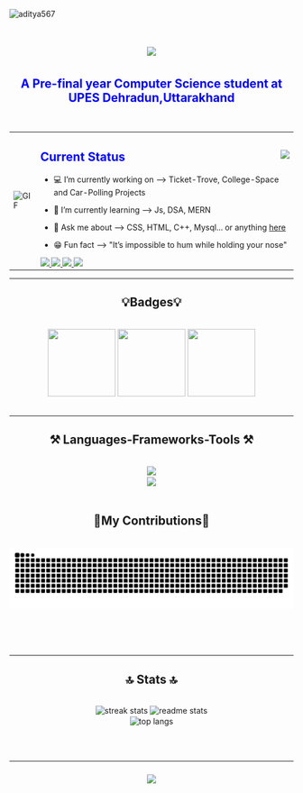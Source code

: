 
![aditya567](https://github.com/Aditya-567/Aditya-567/assets/106132841/e4da32bf-bcfa-4499-ad50-adb48b7205f2)

<h1 align="center">
    <img src="https://readme-typing-svg.herokuapp.com/?font=Righteous&size=35&center=true&vCenter=true&width=500&height=100&duration=4000&lines=Hi+There!+👋;+I'm+Aditya+Kumar!;" />
</h1>
<h2 align="center"style="color:blue"> A Pre-final year Computer Science student at UPES Dehradun,Uttarakhand</h2>
<br/>
<table>
<tr>
<td>
<!-- REMOVE THE BACKSLASHES -->
<img align="center" alt="GIF" src="https://media2.giphy.com/media/2IudUHdI075HL02Pkk/giphy.gif?cid=ecf05e47ajwx43swwpzg1hgmyyoxre5orkkt79hjpc61mdse&ep=v1_gifs_search&rid=giphy.gif&ct=g" />             
</td>
<td>
<h2 style="color:blue"> <b>Current Status </b> <img align="right" src="https://visitor-badge.laobi.icu/badge?page_id=Aditya-567.Aditya-567" /></h2>
  
 - 💻 I’m currently working on --> Ticket-Trove, College-Space and Car-Polling Projects
  
 - 📝 I’m currently learning --> Js, DSA, MERN 

 - 🫡 Ask me about --> CSS, HTML, C++, Mysql... or anything [here](https://github.com/Aditya-567/Aditya-567/issues)
 
 - 😁 Fun fact --> "It’s impossible to hum while holding your nose" 

  <a href="mailto:lextrone000567@gmail.com">
    <img src="https://img.shields.io/badge/Gmail-333333?style=for-the-badge&logo=gmail&logoColor=red" />
  </a>
  <a href="https://www.linkedin.com/in/aditya-kumar-820a8b227/" target="_blank">
    <img src="https://img.shields.io/badge/LinkedIn-0077B5?style=for-the-badge&logo=linkedin&logoColor=white" target="_blank" />
  </a>
    <a href="https://leetcode.com/Aditya000567/" target="_blank">
    <img src="https://img.shields.io/badge/LeetCode-000000?style=for-the-badge&logo=leetcode&logoColor=yellow" target="_blank" />
  </a>
  </a>
    <a href="" target="_blank">
    <img src="https://img.shields.io/badge/portfolio-rgb(230, 64, 95)?style=for-the-badge&logo=poerfolio&logoColor=white" target="_blank" />
  </a>
 
</td>
</tr>
</table>
<hr/>
<h2 align = "center"> 💡Badges💡 </h2>
<br/>

<div align ="center">
    <img src="https://images.credly.com/size/680x680/images/119182cf-ca68-495a-a415-bff62dfdcc7e/image.png" width="120" height="120"/>
    <img src="https://images.credly.com/size/680x680/images/973caa5a-e3d1-4616-806f-4c95d5f2ffea/image.png" width="120" height="120"/>
    <img src="https://images.credly.com/size/680x680/images/fa80f3f2-0383-4d44-8c14-099e2eb3be36/image.png" width="120" height="120"/>
</div>

<br/>

 <hr/>
<h2 align="center">⚒️ Languages-Frameworks-Tools ⚒️</h2>
<br/>
<div align="center">
    <img src="https://skillicons.dev/icons?i=cpp,github,python,javascript,c,java" /><br>
    <img src="https://skillicons.dev/icons?i=aws,azure,gcp,mysql,html,css,vscode,git,eclipse" />
</div>

<br/>

<div align="center">
  <h2> 🐲My Contributions🐲 </h2>
  <br>
  <img alt="snake eating my contributions" src="https://raw.githubusercontent.com/Aditya-567/Aditya-567/output/github-contribution-grid-snake.svg" />
  
  <br/><br/><br/>
</div>

<hr/>

<h2 align="center">🔝 Stats 🔝</h2>
<br>
<div align=center>
  <img width=390 src="https://streak-stats.demolab.com/?user=Aditya-567&count_private=true&theme=react&border_radius=10" alt="streak stats"/>
  <img width=380 src="https://github-readme-stats.vercel.app/api?username=Aditya-567&count_private=true&show_icons=true&theme=react&rank_icon=github&border_radius=10" alt="readme stats" />
  <br/>
  <img width=325 align="center" src="https://github-readme-stats.vercel.app/api/top-langs/?username=Aditya-567&hide=HTML&langs_count=8&layout=compact&theme=react&border_radius=10&size_weight=0.5&count_weight=0.5&exclude_repo=github-readme-stats" alt="top langs" />
</div>

<br/><br/>
<hr/>

<h3 align="center">
    <img src="https://readme-typing-svg.herokuapp.com/?font=Righteous&size=25&center=true&vCenter=true&width=500&height=70&duration=4000&lines=Thanks+for+visiting!+✌️;+Shoot+me+a+message+on+Linkedin!;I'm+always+down+to+connect+:)">
</h3>

<br/>

